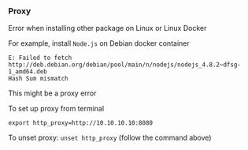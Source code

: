 ### Proxy

Error when installing other package on Linux or Linux Docker

For example, install ``Node.js`` on Debian docker container

```
E: Failed to fetch http://deb.debian.org/debian/pool/main/n/nodejs/nodejs_4.8.2~dfsg-1_amd64.deb
Hash Sum mismatch
```

This might be a proxy error

To set up proxy from terminal

```shell
export http_proxy=http://10.10.10.10:8080
```

To unset proxy: ``unset http_proxy`` (follow the command above)
